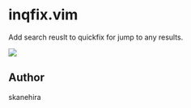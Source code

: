 # inqfix.vim
Add search reuslt to quickfix for jump to any results.

![](https://i.gyazo.com/e345c1eb5e469f5b9418345aa55d7d70.gif)

## Author
skanehira
